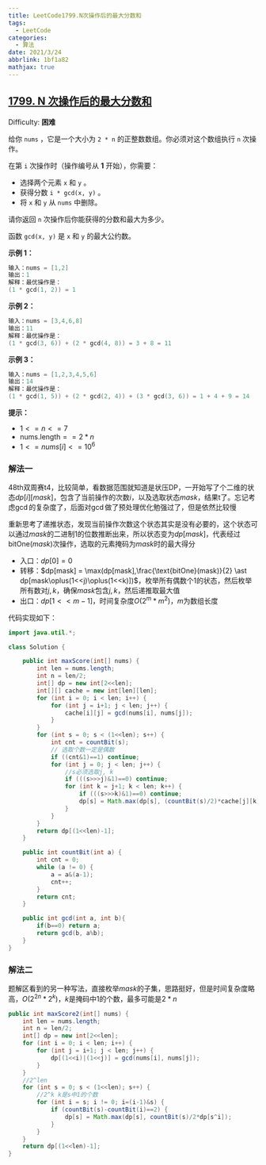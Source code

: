 ```yaml
---
title: LeetCode1799.N次操作后的最大分数和
tags:
  - LeetCode
categories:
  - 算法
date: 2021/3/24
abbrlink: 1bf1a82
mathjax: true
---
```


## [1799\. N 次操作后的最大分数和](https://leetcode-cn.com/problems/maximize-score-after-n-operations/)

Difficulty: **困难**


给你 `nums` ，它是一个大小为 `2 * n` 的正整数数组。你必须对这个数组执行 `n` 次操作。

在第 `i` 次操作时（操作编号从 **1** 开始），你需要：

*   选择两个元素 `x` 和 `y` 。
*   获得分数 `i * gcd(x, y)` 。
*   将 `x` 和 `y` 从 `nums` 中删除。

请你返回 `n` 次操作后你能获得的分数和最大为多少。

函数 `gcd(x, y)` 是 `x` 和 `y` 的最大公约数。

**示例 1：**

```c
输入：nums = [1,2]
输出：1
解释：最优操作是：
(1 * gcd(1, 2)) = 1
```

**示例 2：**

```c
输入：nums = [3,4,6,8]
输出：11
解释：最优操作是：
(1 * gcd(3, 6)) + (2 * gcd(4, 8)) = 3 + 8 = 11
```

**示例 3：**

```c
输入：nums = [1,2,3,4,5,6]
输出：14
解释：最优操作是：
(1 * gcd(1, 5)) + (2 * gcd(2, 4)) + (3 * gcd(3, 6)) = 1 + 4 + 9 = 14
```

**提示：**

- $1 <= n <= 7$
- $\text{nums.length} == 2 \ast n$
- $1 <= nums[i] <= 10^6$

### 解法一
48th双周赛t4，比较简单，看数据范围就知道是状压DP，一开始写了个二维的状态$dp[i][mask]$，包含了当前操作的次数$i$，以及选取状态$mask$，结果t了。忘记考虑$\gcd$的复杂度了，后面对$\gcd$做了预处理优化勉强过了，但是依然比较慢

重新思考了递推状态，发现当前操作次数这个状态其实是没有必要的，这个状态可以通过$mask$的二进制$1$的位数推断出来，所以状态变为$dp[mask]$，代表经过$\text{bitOne}(mask)$次操作，选取的元素掩码为$mask$时的最大得分
- 入口：$dp[0] = 0$
- 转移：$dp[mask] = \max(dp[mask],\frac{\text{bitOne}(mask)}{2} \ast dp[mask\oplus(1<<j)\oplus(1<<k)])$，枚举所有偶数个$1$的状态，然后枚举所有数对$j,k$，确保$mask$包含$j,k$，然后递推取最大值
- 出口：$dp[1<<m-1]$，时间复杂度$O(2^m*m^2)$，$m$为数组长度

代码实现如下：
```java
import java.util.*;

class Solution {

    public int maxScore(int[] nums) {
        int len = nums.length;
        int n = len/2;
        int[] dp = new int[2<<len];
        int[][] cache = new int[len][len];
        for (int i = 0; i < len; i++) {
            for (int j = i+1; j < len; j++) {
                cache[i][j] = gcd(nums[i], nums[j]);
            }
        }
        for (int s = 0; s < (1<<len); s++) {
            int cnt = countBit(s);
            // 选取个数一定是偶数
            if ((cnt&1)==1) continue;
            for (int j = 0; j < len; j++) {
                //s必须选取j, k
                if (((s>>>j)&1)==0) continue;
                for (int k = j+1; k < len; k++) {
                    if (((s>>>k)&1)==0) continue;
                    dp[s] = Math.max(dp[s], (countBit(s)/2)*cache[j][k] + dp[s^(1<<j)^(1<<k)]);
                }
            }
        }
        return dp[(1<<len)-1];
    }

    public int countBit(int a) {
        int cnt = 0;
        while (a != 0) {
            a = a&(a-1);
            cnt++;
        }
        return cnt;
    }

    public int gcd(int a, int b){
        if(b==0) return a;
        return gcd(b, a%b);
    }
}
```

### 解法二
题解区看到的另一种写法，直接枚举$mask$的子集，思路挺好，但是时间复杂度略高，$O(2^{2n} \ast 2^k)$，$k$是掩码中$1$的个数，最多可能是$2*n$
```java
public int maxScore2(int[] nums) {
    int len = nums.length;
    int n = len/2;
    int[] dp = new int[2<<len];
    for (int i = 0; i < len; i++) {
        for (int j = i+1; j < len; j++) {
            dp[(1<<i)|(1<<j)] = gcd(nums[i], nums[j]);
        }
    }
    //2^len
    for (int s = 0; s < (1<<len); s++) {
        //2^k k是s中1的个数
        for (int i = s; i != 0; i=(i-1)&s) {
            if (countBit(s)-countBit(i)==2) {
                dp[s] = Math.max(dp[s], countBit(s)/2*dp[s^i]);
            }
        }
    }
    return dp[(1<<len)-1];
}
```